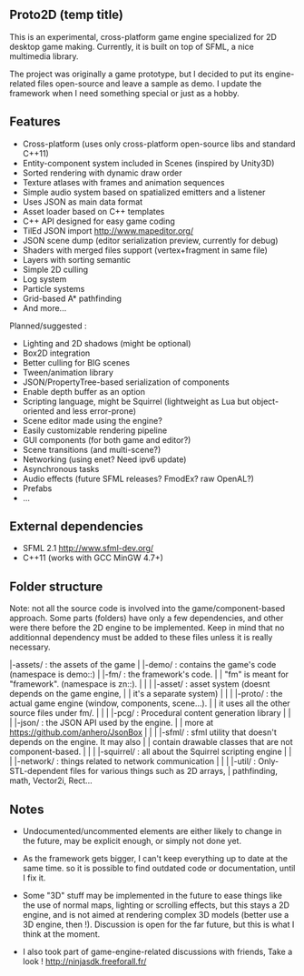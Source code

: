 Proto2D (temp title)
--------------------

This is an experimental, cross-platform game engine specialized for 2D desktop
game making. Currently, it is built on top of SFML, a nice multimedia library.

The project was originally a game prototype, but I decided to put its
engine-related files open-source and leave a sample as demo.
I update the framework when I need something special or just as a hobby.

Features
--------

- Cross-platform (uses only cross-platform open-source libs and standard C++11)
- Entity-component system included in Scenes (inspired by Unity3D)
- Sorted rendering with dynamic draw order
- Texture atlases with frames and animation sequences
- Simple audio system based on spatialized emitters and a listener
- Uses JSON as main data format
- Asset loader based on C++ templates
- C++ API designed for easy game coding
- TilEd JSON import http://www.mapeditor.org/
- JSON scene dump (editor serialization preview, currently for debug)
- Shaders with merged files support (vertex+fragment in same file)
- Layers with sorting semantic
- Simple 2D culling
- Log system
- Particle systems
- Grid-based A* pathfinding
- And more...

Planned/suggested :

- Lighting and 2D shadows (might be optional)
- Box2D integration
- Better culling for BIG scenes
- Tween/animation library
- JSON/PropertyTree-based serialization of components
- Enable depth buffer as an option
- Scripting language, might be Squirrel (lightweight as Lua but object-oriented and less error-prone)
- Scene editor made using the engine?
- Easily customizable rendering pipeline
- GUI components (for both game and editor?)
- Scene transitions (and multi-scene?)
- Networking (using enet? Need ipv6 update)
- Asynchronous tasks
- Audio effects (future SFML releases? FmodEx? raw OpenAL?)
- Prefabs
- ...

External dependencies
------------

- SFML 2.1 http://www.sfml-dev.org/
- C++11 (works with GCC MinGW 4.7+)

Folder structure
----------------

Note: not all the source code is involved into the game/component-based
approach. Some parts (folders) have only a few dependencies,
and other were there before the 2D engine to be implemented. Keep in mind that
no additionnal dependency must be added to these files unless it is really
necessary.

|-assets/    : the assets of the game
|
|-demo/       : contains the game's code (namespace is demo::)
|
|-fm/        : the framework's code.
| |            "fm" is meant for "framework". (namespace is zn::).
| |
| |-asset/   : asset system (doesnt depends on the game engine,
| |              it's a separate system)
| |
| |-proto/   : the actual game engine (window, components, scene...).
| |            it uses all the other source files under fm/.
| |
| |-pcg/     : Procedural content generation library
| |
| |-json/    : the JSON API used by the engine.
| |              more at https://github.com/anhero/JsonBox
| |
| |-sfml/      : sfml utility that doesn't depends on the engine. It may also
| |              contain drawable classes that are not component-based.
| |
| |-squirrel/ : all about the Squirrel scripting engine
| |
| |-network/  : things related to network communication
| |
| |-util/      : Only-STL-dependent files for various things such as 2D arrays,
|              pathfinding, math, Vector2i, Rect...

Notes
-----

- Undocumented/uncommented elements are either likely to change in the future,
may be explicit enough, or simply not done yet.

- As the framework gets bigger, I can't keep everything up to date at the same time.
so it is possible to find outdated code or documentation, until I fix it.

- Some "3D" stuff may be implemented in the future to ease things like
the use of normal maps, lighting or scrolling effects, but this stays a 2D engine,
and is not aimed at rendering complex 3D models (better use a 3D engine, then !).
Discussion is open for the far future, but this is what I think at the moment.

- I also took part of game-engine-related discussions with friends,
Take a look ! http://ninjasdk.freeforall.fr/

